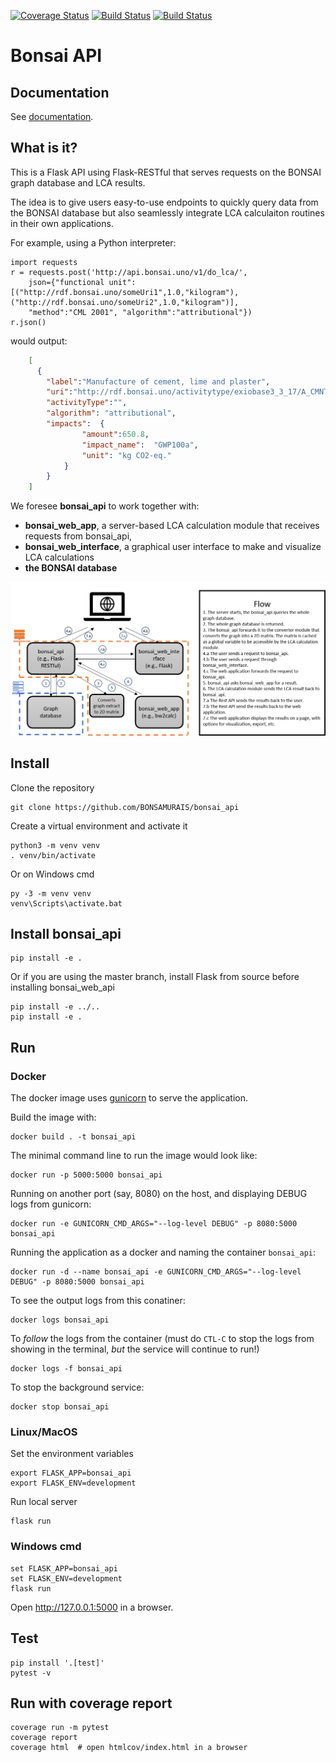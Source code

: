 [![Coverage Status](https://coveralls.io/repos/github/BONSAMURAIS/bonsai_api/badge.svg?branch=master&service=github)](https://coveralls.io/github/BONSAMURAIS/bonsai_api?branch=master&service=github) [![Build Status](https://travis-ci.org/BONSAMURAIS/bonsai_api.svg?branch=master)](https://travis-ci.org/BONSAMURAIS/bonsai_api) [![Build Status](https://ci.appveyor.com/api/projects/status/github/BONSAMURAIS/bonsai_api)](https://ci.appveyor.com/api/projects/status/github/BONSAMURAIS/bonsai_api)

# Bonsai API
## Documentation
See [documentation](https://bonsamurais.github.io/bonsai_api/build/html/index.html).

## What is it?
This is a Flask API using Flask-RESTful that serves requests on the BONSAI graph database and LCA results.

The idea is to give users easy-to-use endpoints to quickly query data from the BONSAI database but also seamlessly integrate LCA calculaiton routines in their own applications.

For example, using a Python interpreter:

    import requests
    r = requests.post('http://api.bonsai.uno/v1/do_lca/',
        json={"functional unit": [("http://rdf.bonsai.uno/someUri1",1.0,"kilogram"), ("http://rdf.bonsai.uno/someUri2",1.0,"kilogram")],
        "method":"CML 2001", "algorithm":"attributional"})
    r.json()
    
would output:
```json
    [
      {
        "label":"Manufacture of cement, lime and plaster",
        "uri":"http://rdf.bonsai.uno/activitytype/exiobase3_3_17/A_CMNT",
        "activityType":"",
        "algorithm": "attributional",
        "impacts":	{
                "amount":650.8,
                "impact_name":	"GWP100a",
                "unit":	"kg CO2-eq."
            }
        }
    ]
```
    

We foresee **bonsai_api** to work together with:
* **bonsai_web_app**, a server-based LCA calculation module that receives requests from bonsai_api,
* **bonsai_web_interface**, a graphical user interface to make and visualize LCA calculations
* **the BONSAI database**


![alt text](https://github.com/BONSAMURAIS/bonsai_api/blob/master/bonsai_app_flow_diagram.png)


## Install
Clone the repository

    git clone https://github.com/BONSAMURAIS/bonsai_api

Create a virtual environment and activate it

    python3 -m venv venv
    . venv/bin/activate

Or on Windows cmd

    py -3 -m venv venv
    venv\Scripts\activate.bat

## Install bonsai_api

    pip install -e .

Or if you are using the master branch, install Flask from source before installing bonsai_web_api

    pip install -e ../..
    pip install -e .

## Run

### Docker

The docker image uses [gunicorn](https://gunicorn.org/) to serve the application.

Build the image with:

    docker build . -t bonsai_api

The minimal command line to run the image would look like:

    docker run -p 5000:5000 bonsai_api


Running on another port (say, 8080) on the host, and displaying DEBUG logs from gunicorn:

    docker run -e GUNICORN_CMD_ARGS="--log-level DEBUG" -p 8080:5000 bonsai_api


Running the application as a docker and naming the container `bonsai_api`:

    docker run -d --name bonsai_api -e GUNICORN_CMD_ARGS="--log-level DEBUG" -p 8080:5000 bonsai_api

To see the output logs from this conatiner:

    docker logs bonsai_api

To _follow_ the logs from the container (must do `CTL-C` to stop the logs from showing in the terminal, *but* the service will continue to run!)

    docker logs -f bonsai_api

To stop the background service:
    
    docker stop bonsai_api

### Linux/MacOS

Set the environment variables

    export FLASK_APP=bonsai_api
    export FLASK_ENV=development

Run local server
    
    flask run

### Windows cmd

    set FLASK_APP=bonsai_api
    set FLASK_ENV=development
    flask run

Open http://127.0.0.1:5000 in a browser.

## Test
    pip install '.[test]'
    pytest -v

## Run with coverage report

    coverage run -m pytest
    coverage report
    coverage html  # open htmlcov/index.html in a browser
